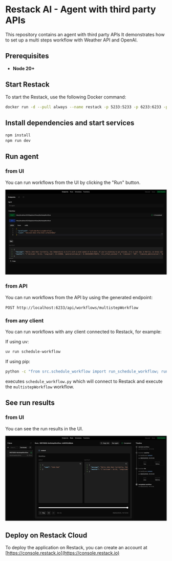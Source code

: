 # Restack AI - Agent with third party APIs

This repository contains an agent with third party APIs
It demonstrates how to set up a multi steps workflow with Weather API and OpenAI.

## Prerequisites

- **Node 20+**

## Start Restack

To start the Restack, use the following Docker command:

```bash
docker run -d --pull always --name restack -p 5233:5233 -p 6233:6233 -p 7233:7233 -p 9233:9233 ghcr.io/restackio/restack:main
```

## Install dependencies and start services

```bash
npm install
npm run dev
```

## Run agent

### from UI

You can run workflows from the UI by clicking the "Run" button.

![Run workflows from UI](./workflow_get.png)

### from API

You can run workflows from the API by using the generated endpoint:

`POST http://localhost:6233/api/workflows/multistepWorkflow`

### from any client

You can run workflows with any client connected to Restack, for example:

If using uv:

```bash
uv run schedule-workflow
```

If using pip:

```bash
python -c "from src.schedule_workflow import run_schedule_workflow; run_schedule_workflow()"
```

executes `schedule_workflow.py` which will connect to Restack and execute the `multistepWorkflow` workflow.

## See run results

### from UI

You can see the run results in the UI.

![See run results from UI](./workflow_run.png)

## Deploy on Restack Cloud

To deploy the application on Restack, you can create an account at [https://console.restack.io](https://console.restack.io)

